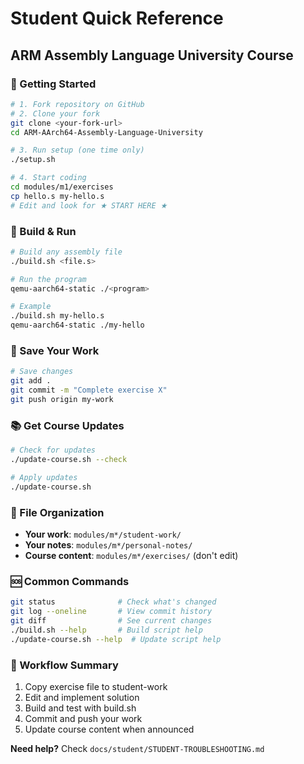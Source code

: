 # Student Quick Reference
## ARM Assembly Language University Course

### 🚀 Getting Started
```bash
# 1. Fork repository on GitHub
# 2. Clone your fork
git clone <your-fork-url>
cd ARM-AArch64-Assembly-Language-University

# 3. Run setup (one time only)
./setup.sh

# 4. Start coding
cd modules/m1/exercises
cp hello.s my-hello.s
# Edit and look for ★ START HERE ★
```

### 🔨 Build & Run
```bash
# Build any assembly file
./build.sh <file.s>

# Run the program
qemu-aarch64-static ./<program>

# Example
./build.sh my-hello.s
qemu-aarch64-static ./my-hello
```

### 💾 Save Your Work
```bash
# Save changes
git add .
git commit -m "Complete exercise X"
git push origin my-work
```

### 📚 Get Course Updates
```bash
# Check for updates
./update-course.sh --check

# Apply updates
./update-course.sh
```

### 📁 File Organization
- **Your work**: `modules/m*/student-work/`
- **Your notes**: `modules/m*/personal-notes/`
- **Course content**: `modules/m*/exercises/` (don't edit)

### 🆘 Common Commands
```bash
git status              # Check what's changed
git log --oneline       # View commit history
git diff                # See current changes
./build.sh --help       # Build script help
./update-course.sh --help  # Update script help
```

### 🎯 Workflow Summary
1. Copy exercise file to student-work
2. Edit and implement solution
3. Build and test with build.sh
4. Commit and push your work
5. Update course content when announced

**Need help?** Check `docs/student/STUDENT-TROUBLESHOOTING.md`